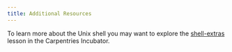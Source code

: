 ```yaml
---
title: Additional Resources
---
```




To learn more about the Unix shell you may want to explore the 
[shell-extras](https://carpentries-incubator.github.io/shell-extras/) lesson in the Carpentries Incubator.


